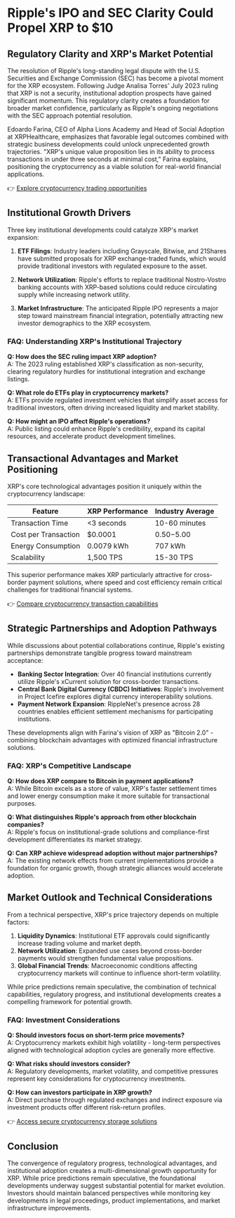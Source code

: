 # Ripple's IPO and SEC Clarity Could Propel XRP to $10

## Regulatory Clarity and XRP's Market Potential

The resolution of Ripple's long-standing legal dispute with the U.S. Securities and Exchange Commission (SEC) has become a pivotal moment for the XRP ecosystem. Following Judge Analisa Torres' July 2023 ruling that XRP is not a security, institutional adoption prospects have gained significant momentum. This regulatory clarity creates a foundation for broader market confidence, particularly as Ripple's ongoing negotiations with the SEC approach potential resolution.

Edoardo Farina, CEO of Alpha Lions Academy and Head of Social Adoption at XRPHealthcare, emphasizes that favorable legal outcomes combined with strategic business developments could unlock unprecedented growth trajectories. "XRP's unique value proposition lies in its ability to process transactions in under three seconds at minimal cost," Farina explains, positioning the cryptocurrency as a viable solution for real-world financial applications.

👉 [Explore cryptocurrency trading opportunities](https://bit.ly/okx-bonus)

## Institutional Growth Drivers

Three key institutional developments could catalyze XRP's market expansion:

1. **ETF Filings**: Industry leaders including Grayscale, Bitwise, and 21Shares have submitted proposals for XRP exchange-traded funds, which would provide traditional investors with regulated exposure to the asset.

2. **Network Utilization**: Ripple's efforts to replace traditional Nostro-Vostro banking accounts with XRP-based solutions could reduce circulating supply while increasing network utility.

3. **Market Infrastructure**: The anticipated Ripple IPO represents a major step toward mainstream financial integration, potentially attracting new investor demographics to the XRP ecosystem.

### FAQ: Understanding XRP's Institutional Trajectory

**Q: How does the SEC ruling impact XRP adoption?**  
A: The 2023 ruling established XRP's classification as non-security, clearing regulatory hurdles for institutional integration and exchange listings.

**Q: What role do ETFs play in cryptocurrency markets?**  
A: ETFs provide regulated investment vehicles that simplify asset access for traditional investors, often driving increased liquidity and market stability.

**Q: How might an IPO affect Ripple's operations?**  
A: Public listing could enhance Ripple's credibility, expand its capital resources, and accelerate product development timelines.

## Transactional Advantages and Market Positioning

XRP's core technological advantages position it uniquely within the cryptocurrency landscape:

| Feature                | XRP Performance | Industry Average |
|------------------------|-----------------|------------------|
| Transaction Time       | <3 seconds      | 10-60 minutes    |
| Cost per Transaction   | $0.0001         | $0.50-$5.00      |
| Energy Consumption     | 0.0079 kWh      | 707 kWh          |
| Scalability            | 1,500 TPS       | 15-30 TPS        |

This superior performance makes XRP particularly attractive for cross-border payment solutions, where speed and cost efficiency remain critical challenges for traditional financial systems.

👉 [Compare cryptocurrency transaction capabilities](https://bit.ly/okx-bonus)

## Strategic Partnerships and Adoption Pathways

While discussions about potential collaborations continue, Ripple's existing partnerships demonstrate tangible progress toward mainstream acceptance:

- **Banking Sector Integration**: Over 40 financial institutions currently utilize Ripple's xCurrent solution for cross-border transactions.
- **Central Bank Digital Currency (CBDC) Initiatives**: Ripple's involvement in Project Icefire explores digital currency interoperability solutions.
- **Payment Network Expansion**: RippleNet's presence across 28 countries enables efficient settlement mechanisms for participating institutions.

These developments align with Farina's vision of XRP as "Bitcoin 2.0" - combining blockchain advantages with optimized financial infrastructure solutions.

### FAQ: XRP's Competitive Landscape

**Q: How does XRP compare to Bitcoin in payment applications?**  
A: While Bitcoin excels as a store of value, XRP's faster settlement times and lower energy consumption make it more suitable for transactional purposes.

**Q: What distinguishes Ripple's approach from other blockchain companies?**  
A: Ripple's focus on institutional-grade solutions and compliance-first development differentiates its market strategy.

**Q: Can XRP achieve widespread adoption without major partnerships?**  
A: The existing network effects from current implementations provide a foundation for organic growth, though strategic alliances would accelerate adoption.

## Market Outlook and Technical Considerations

From a technical perspective, XRP's price trajectory depends on multiple factors:

1. **Liquidity Dynamics**: Institutional ETF approvals could significantly increase trading volume and market depth.
2. **Network Utilization**: Expanded use cases beyond cross-border payments would strengthen fundamental value propositions.
3. **Global Financial Trends**: Macroeconomic conditions affecting cryptocurrency markets will continue to influence short-term volatility.

While price predictions remain speculative, the combination of technical capabilities, regulatory progress, and institutional developments creates a compelling framework for potential growth.

### FAQ: Investment Considerations

**Q: Should investors focus on short-term price movements?**  
A: Cryptocurrency markets exhibit high volatility - long-term perspectives aligned with technological adoption cycles are generally more effective.

**Q: What risks should investors consider?**  
A: Regulatory developments, market volatility, and competitive pressures represent key considerations for cryptocurrency investments.

**Q: How can investors participate in XRP growth?**  
A: Direct purchase through regulated exchanges and indirect exposure via investment products offer different risk-return profiles.

👉 [Access secure cryptocurrency storage solutions](https://bit.ly/okx-bonus)

## Conclusion

The convergence of regulatory progress, technological advantages, and institutional adoption creates a multi-dimensional growth opportunity for XRP. While price predictions remain speculative, the foundational developments underway suggest substantial potential for market evolution. Investors should maintain balanced perspectives while monitoring key developments in legal proceedings, product implementations, and market infrastructure improvements.